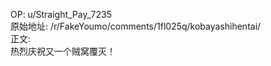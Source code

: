 
OP: u/Straight_Pay_7235  
原始地址: /r/FakeYoumo/comments/1fl025q/kobayashihentai/  
正文:  
热烈庆祝又一个贼窝覆灭！
